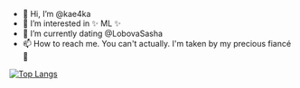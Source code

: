 - 👋 Hi, I’m @kae4ka
- 👀 I’m interested in ✨ ML ✨
- 🌱 I’m currently dating @LobovaSasha
- 📫 How to reach me. You can't actually. I'm taken by my precious fiancé 💞️
<!-- [![Anurag's GitHub stats](https://github-readme-stats.vercel.app/api?username=kae4ka)](https://github.com/anuraghazra/github-readme-stats) -->
[![Top Langs](https://github-readme-stats.vercel.app/api/top-langs/?username=kae4ka)](https://github.com/anuraghazra/github-readme-stats)
